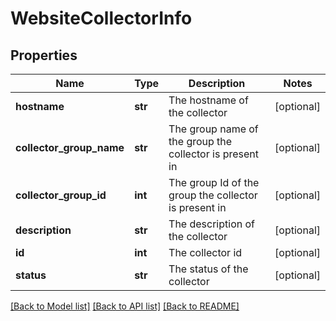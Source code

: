 # WebsiteCollectorInfo

## Properties
Name | Type | Description | Notes
------------ | ------------- | ------------- | -------------
**hostname** | **str** | The hostname of the collector | [optional] 
**collector_group_name** | **str** | The group name of the group the collector is present in | [optional] 
**collector_group_id** | **int** | The group Id of the group the collector is present in | [optional] 
**description** | **str** | The description of the collector | [optional] 
**id** | **int** | The collector id | [optional] 
**status** | **str** | The status of the collector | [optional] 

[[Back to Model list]](../README.md#documentation-for-models) [[Back to API list]](../README.md#documentation-for-api-endpoints) [[Back to README]](../README.md)


